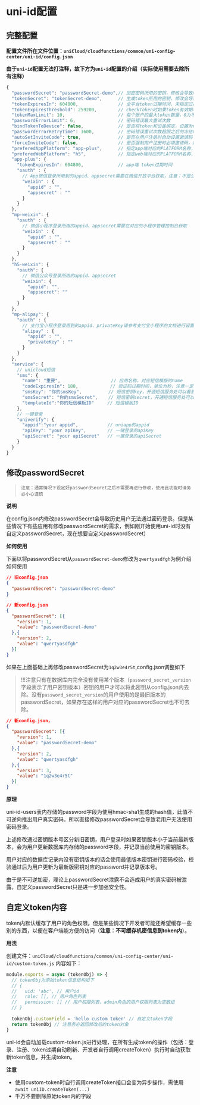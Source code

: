 # uni-id配置

## 完整配置

**配置文件所在文件位置：`uniCloud/cloudfunctions/common/uni-config-center/uni-id/config.json`**

**由于`uni-id`配置无法打注释，故下方为`uni-id`配置的介绍（实际使用需要去除所有注释）**

```js
{
  "passwordSecret": "passwordSecret-demo",// 加密密码所用的密钥，修改会导致所用户之前的密码失效。如一定要修改，请查看https://uniapp.dcloud.io/uniCloud/uni-id?id=modifysecret
  "tokenSecret": "tokenSecret-demo",      // 生成token所用的密钥，修改会导致所有用户之前的token失效。
  "tokenExpiresIn": 604800,               // 全平台token过期时间，未指定过期时间的平台会使用此值，604800代表7天
  "tokenExpiresThreshold": 259200,        // checkToken时如果token有效期小于此值则自动获取新token，如果不配置此参数则不开启自动获取新token功能
  "tokenMaxLimit": 10,                    // 每个账户的最大token数量，0为不限，淘汰策略：新的淘汰旧的（注意，即使设置为0，框架也会自动淘汰已过期的token）
  "passwordErrorLimit": 6,                // 密码错误最大重试次数
  "bindTokenToDevice": false,             // 是否将token和设备绑定，设置为true会进行ua校验
  "passwordErrorRetryTime": 3600,         // 密码错误重试次数超限之后的冻结时间
  "autoSetInviteCode": true,              // 是否在用户注册时自动设置邀请码
  "forceInviteCode": false,               // 是否强制用户注册时必填邀请码，默认为false（需要注意的是目前只有短信验证码注册才可以填写邀请码）
  "preferedAppPlatform": "app-plus",      // 指定app端对应的PLATFORM名称，用于处理app-plus和app的兼容问题，详细说明见：https://uniapp.dcloud.net.cn/uniCloud/uni-id?id=prefered-app-platform
  "preferedWebPlatform": "h5",            // 指定web端对应的PLATFORM名称，用于处理web和h5兼容性问题
  "app-plus": {
    "tokenExpiresIn": 604800,             // app端 token过期时间
    "oauth" : {
      // App微信登录所用到的appid、appsecret需要在微信开放平台获取，注意：不是公众平台而是开放平台
      "weixin" : {
        "appid" : "",
        "appsecret" : ""
      }
    }
  },
  "mp-weixin": {
    "oauth" : {
      // 微信小程序登录所用的appid、appsecret需要在对应的小程序管理控制台获取
      "weixin" : {
        "appid" : "",
        "appsecret" : ""
      }
    }
  },
  "h5-weixin": {
    "oauth": {
      // 微信公众号登录所用的appid、appsecret
      "weixin": {
        "appid": "",
        "appsecret": ""
      }
    }
  },
  "mp-alipay": {
    "oauth" : {
      // 支付宝小程序登录用到的appid、privateKey请参考支付宝小程序的文档进行设置或者获取，https://opendocs.alipay.com/open/291/105971#LDsXr
      "alipay" : {
        "appid" : "",
        "privateKey" : ""
      }
    }
  },
  "service": {
    // unicloud短信
    "sms": {
      "name": "重要",                   // 应用名称，对应短信模版的name
      "codeExpiresIn": 180,            // 验证码过期时间，单位为秒，注意一定要是60的整数倍
      "smsKey": "你的smsKey",          // 短信密钥key，开通短信服务处可以看到 https://dev.dcloud.net.cn/uniSms
      "smsSecret": "你的smsSecret",    // 短信密钥secret，开通短信服务处可以看到 https://dev.dcloud.net.cn/uniSms
      "templateId":"你的短信模板ID"	  // 短信模板ID
    },
    // 一键登录
    "univerify": {
      "appid":"your appid",           // uniapp的appid
      "apiKey": "your apiKey",        // 一键登录的apiKey
      "apiSecret": "your apiSecret"   // 一键登录的apiSecret
    }
  }
}
```

## 修改passwordSecret

> `注意：通常情况下设定好passwordSecret之后不需要再进行修改，使用此功能时请务必小心谨慎`

**说明**

在config.json内修改passwordSecret会导致历史用户无法通过密码登录。但是某些情况下有些应用有修改passwordSecret的需求，例如刚开始使用uni-id时没有自定义passwordSecret，现在想要自定义passwordSecret）

**如何使用**

下面以将passwordSecret从`passwordSecret-demo`修改为`qwertyasdfgh`为例介绍如何使用

```json
// 旧config.json
{
  "passwordSecret": "passwordSecret-demo"
}

// 新config.json
{
  "passwordSecret": [{
    "version": 1,
    "value": "passwordSecret-demo"
  },{
    "version": 2,
    "value": "qwertyasdfgh"
  }]
}

```

如果在上面基础上再修改passwordSecret为`1q2w3e4r5t`,config.json调整如下

> !!!注意只有在数据库内完全没有使用某个版本（`password_secret_version`字段表示了用户密钥版本）密钥的用户才可以将此密钥从config.json内去除。没有`password_secret_version`的用户使用的是最旧版本的passwordSecret，如果存在这样的用户对应的passwordSecret也不可去除。

```json
// 新config.json，
{
  "passwordSecret": [{
    "version": 1,
    "value": "passwordSecret-demo"
  },{
    "version": 2,
    "value": "qwertyasdfgh"
  },{
    "version": 3,
    "value": "1q2w3e4r5t"
  }]
}
```

**原理**

uni-id-users表内存储的password字段为使用hmac-sha1生成的hash值，此值不可逆向推出用户真实密码。所以直接修改passwordSecret会导致老用户无法使用密码登录。

上述修改通过密钥版本号区分新旧密钥，用户登录时如果密钥版本小于当前最新版本，会为用户更新数据库内存储的password字段，并记录当前使用的密钥版本。

用户对应的数据库记录内没有密钥版本的话会使用最低版本密钥进行密码校验，校验通过后为用户更新为最新版密钥对应的password并记录版本号。

由于是不可逆加密，理论上passwordSecret泄露不会造成用户的真实密码被泄露，自定义passwordSecret只是进一步加强安全性。

## 自定义token内容

token内默认缓存了用户的角色权限。但是某些情况下开发者可能还希望缓存一些别的东西，以便在客户端能方便的访问（**注意：不可缓存机密信息到token内**）。

**用法**

创建文件：`uniCloud/cloudfunctions/common/uni-config-center/uni-id/custom-token.js` 内容如下：

```js
module.exports = async (tokenObj) => { 
  // tokenObj为原始token信息结构如下
  // {
  //   uid: 'abc', // 用户id
  //   role: [], // 用户角色列表
  //   permission: [] // 用户权限列表，admin角色的用户权限列表为空数组
  // }
  
  tokenObj.customField = 'hello custom token' // 自定义token字段
  return tokenObj // 注意务必返回修改后的token对象
}
```

uni-id会自动加载custom-token.js进行处理，在所有生成token的操作（包括：登录、注册、token过期自动刷新、开发者自行调用createToken）执行时自动获取新token信息，并生成token。

**注意**

- 使用custom-token时自行调用createToken接口会变为异步操作，需使用`await uniID.createToken(...)`
- 千万不要删除原始token内的字段
